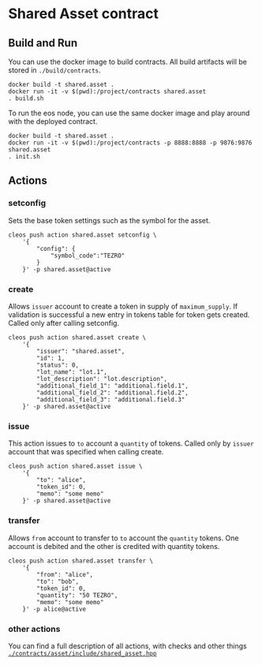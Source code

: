 # Shared Asset contract

## Build and Run
You can use the docker image to build contracts.
All build artifacts will be stored in `./build/contracts`.

```shell
docker build -t shared.asset .
docker run -it -v $(pwd):/project/contracts shared.asset
. build.sh
```

To run the eos node, you can use the same docker image and play 
around with the deployed contract.

```shell
docker build -t shared.asset .
docker run -it -v $(pwd):/project/contracts -p 8888:8888 -p 9876:9876 shared.asset
. init.sh
```

## Actions
### setconfig
Sets the base token settings such as the symbol for the asset.
```shell
cleos push action shared.asset setconfig \
    '{
        "config": {
            "symbol_code":"TEZRO"
        }
    }' -p shared.asset@active
```

### create
Allows `issuer` account to create a token in supply of `maximum_supply`. 
If validation is successful a new entry in tokens table for token gets 
created. Called only after calling setconfig.

```shell
cleos push action shared.asset create \
    '{
        "issuer": "shared.asset",
        "id": 1,
        "status": 0,
        "lot_name": "lot.1",
        "lot_description": "lot.description",
        "additional_field_1": "additional.field.1",
        "additional_field_2": "additional.field.2",
        "additional_field_3": "additional.field.3"
    }' -p shared.asset@active
```

### issue
This action issues to `to` account a `quantity` of tokens. Called only by
`issuer` account that was specified when calling create.

```shell
cleos push action shared.asset issue \
    '{
        "to": "alice",
        "token_id": 0,
        "memo": "some memo"
    }' -p shared.asset@active
```

### transfer
Allows `from` account to transfer to `to` account the `quantity` tokens.
One account is debited and the other is credited with quantity tokens.

```shell
cleos push action shared.asset transfer \
    '{
        "from": "alice",
        "to": "bob",
        "token_id": 0,
        "quantity": "50 TEZRO",
        "memo": "some memo"
    }' -p alice@active
```

### other actions
You can find a full description of all actions, with checks and other things
[`./contracts/asset/include/shared_asset.hpp`](./contracts/asset/include/shared_asset.hpp)
